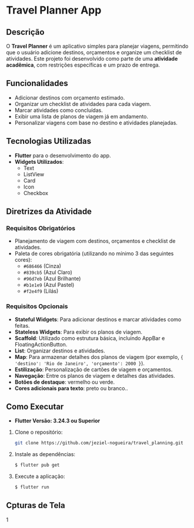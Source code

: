 # Travel Planner App

## Descrição
O **Travel Planner** é um aplicativo simples para planejar viagens, permitindo que o usuário adicione destinos, orçamentos e organize um checklist de atividades. Este projeto foi desenvolvido como parte de uma **atividade acadêmica**, com restrições específicas e um prazo de entrega.

## Funcionalidades
- Adicionar destinos com orçamento estimado.
- Organizar um checklist de atividades para cada viagem.
- Marcar atividades como concluídas.
- Exibir uma lista de planos de viagem já em andamento.
- Personalizar viagens com base no destino e atividades planejadas.

## Tecnologias Utilizadas
- **Flutter** para o desenvolvimento do app.
- **Widgets Utilizados**: 
  - Text
  - ListView
  - Card
  - Icon
  - Checkbox

## Diretrizes da Atividade
### Requisitos Obrigatórios
- Planejamento de viagem com destinos, orçamentos e checklist de atividades.
- Paleta de cores obrigatória (utilizando no mínimo 3 das seguintes cores):
  - `#686466` (Cinza)
  - `#839cb5` (Azul Claro)
  - `#96d7eb` (Azul Brilhante)
  - `#b1e1e9` (Azul Pastel)
  - `#f2e4f9` (Lilás)

### Requisitos Opcionais
- **Stateful Widgets**: Para adicionar destinos e marcar atividades como feitas.
- **Stateless Widgets**: Para exibir os planos de viagem.
- **Scaffold**: Utilizado como estrutura básica, incluindo AppBar e FloatingActionButton.
- **List**: Organizar destinos e atividades.
- **Map**: Para armazenar detalhes dos planos de viagem (por exemplo, `{ 'destino': 'Rio de Janeiro', 'orçamento': 2000 }`).
- **Estilização**: Personalização de cartões de viagem e orçamentos.
- **Navegação**: Entre os planos de viagem e detalhes das atividades.
- **Botões de destaque**: vermelho ou verde.
- **Cores adicionais para texto**: preto ou branco..

## Como Executar
- **Flutter Versão: 3.24.3 ou Superior**
1. Clone o repositório:
   ```bash
   git clone https://github.com/jeziel-nogueira/travel_planning.git

2. Instale as dependências:
   ```bash
   $ flutter pub get

3. Execute a aplicação:
   ```bash
   $ flutter run

## Cpturas de Tela
1
